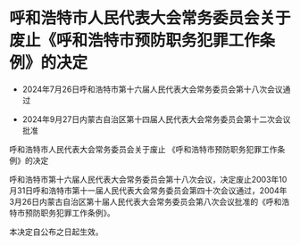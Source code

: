 # 呼和浩特市人民代表大会常务委员会关于废止《呼和浩特市预防职务犯罪工作条例》的决定

- 2024年7月26日呼和浩特市第十六届人民代表大会常务委员会第十八次会议通过

- 2024年9月27日内蒙古自治区第十四届人民代表大会常务委员会第十二次会议批准

<!-- INFO END -->

呼和浩特市人民代表大会常务委员会关于废止 《呼和浩特市预防职务犯罪工作条例》的决定

呼和浩特市第十六届人民代表大会常务委员会第十八次会议，决定废止2003年10月31日呼和浩特市第十一届人民代表大会常务委员会第四十次会议通过，2004年3月26日内蒙古自治区第十届人民代表大会常务委员会第八次会议批准的《呼和浩特市预防职务犯罪工作条例》。

本决定自公布之日起生效。
